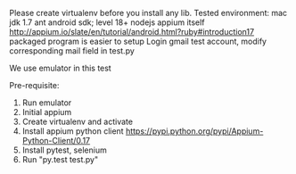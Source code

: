 Please create virtualenv before you install any lib.
Tested environment:
mac
jdk 1.7
ant
android sdk; level 18+
nodejs
appium itself http://appium.io/slate/en/tutorial/android.html?ruby#introduction17  packaged program is easier to setup
Login gmail test account, modify corresponding mail field in test.py


We use emulator in this test

Pre-requisite:
1. Run emulator
2. Initial appium
3. Create virtualenv and activate
4. Install appium python client https://pypi.python.org/pypi/Appium-Python-Client/0.17
5. Install pytest, selenium
6. Run "py.test test.py"
